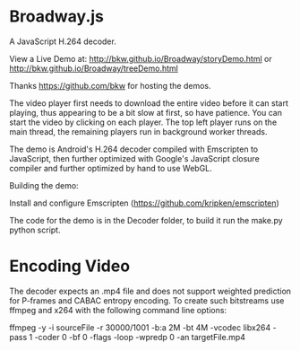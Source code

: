 Broadway.js
===========
A JavaScript H.264 decoder.


View a Live Demo at: http://bkw.github.io/Broadway/storyDemo.html or http://bkw.github.io/Broadway/treeDemo.html

Thanks https://github.com/bkw for hosting the demos.

The video player first needs to download the entire video before it can start playing, thus appearing to be a bit slow at first, so have patience. You can start the video by clicking on each player. The top left player runs on the main thread, the remaining players run in background worker threads.

The demo is Android's H.264 decoder compiled with Emscripten to JavaScript, then further optimized with
Google's JavaScript closure compiler and further optimized by hand to use WebGL.

Building the demo:

Install and configure Emscripten (https://github.com/kripken/emscripten)

The code for the demo is in the Decoder folder, to build it run the make.py python script.

Encoding Video
==============

The decoder expects an .mp4 file and does not support weighted prediction for P-frames and CABAC entropy encoding. To create such bitstreams use ffmpeg and x264 with the following command line options:

ffmpeg -y -i sourceFile -r 30000/1001 -b:a 2M -bt 4M -vcodec libx264 -pass 1 -coder 0 -bf 0 -flags -loop -wpredp 0 -an targetFile.mp4
